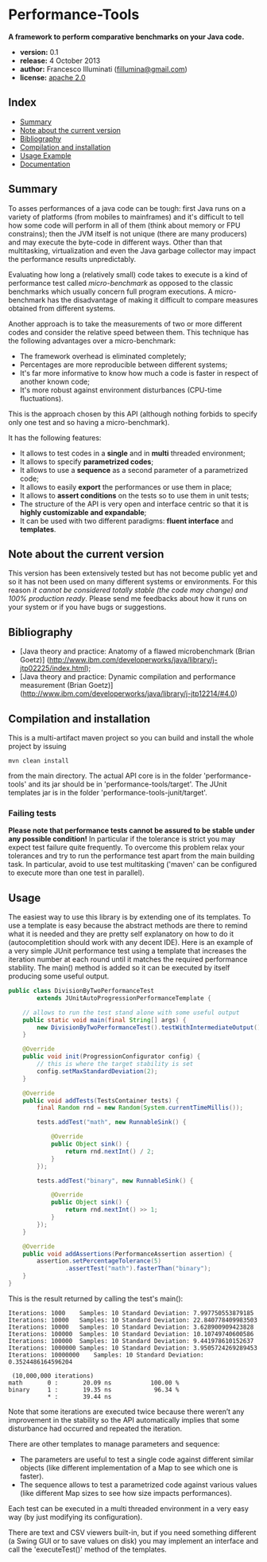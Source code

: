 Performance-Tools
=================

__A framework to perform comparative benchmarks on your Java code.__

- __version:__ 0.1
- __release:__ 4 October 2013
- __author:__ Francesco Illuminati (fillumina@gmail.com)
- __license:__ [apache 2.0](http://www.apache.org/licenses/LICENSE-2.0)


## Index ##
- [Summary](#summary)
- [Note about the current version](#note-about-the-current-version)
- [Bibliography](#bibliography)
- [Compilation and installation](#compilation-and-installation)
- [Usage Example](#usage)
- [Documentation](./api-docs/documentation.md)


## Summary ##

To asses performances of a java code can be tough:
first Java runs on a variety of platforms (from mobiles to mainframes)
and it's difficult to tell how some code will perform in all of them
(think about memory or FPU constrains);
then the JVM itself is not unique (there are many producers) and may
execute the byte-code in different ways.
Other than that multitasking, virtualization and even the Java
garbage collector may impact the performance results unpredictably.

Evaluating how long a (relatively small) code takes to execute is a kind
of performance test called *micro-benchmark* as opposed to the classic
benchmarks which usually concern full program executions.
A micro-benchmark has the disadvantage of making it difficult to compare
measures obtained from different systems.

Another approach is to take the measurements of two or more different codes
and consider the relative speed between them.
This technique has the following advantages over a micro-benchmark:
* The framework overhead is eliminated completely;
* Percentages are more reproducible between different systems;
* It's far more informative to know how much a code is faster in respect of
another known code;
* It's more robust against environment disturbances (CPU-time fluctuations).

This is the approach chosen by this API (although nothing forbids to specify
only one test and so having a micro-benchmark).

It has the following features:
* It allows to test codes in a __single__ and in __multi__ threaded environment;
* It allows to specify __parametrized codes__;
* It allows to use a __sequence__ as a second parameter of a parametrized code;
* It allows to easily __export__ the performances or use them in place;
* It allows to __assert conditions__ on the tests so to use them in unit tests;
* The structure of the API is very open and interface centric so that it is
__highly customizable and expandable__;
* It can be used with two different paradigms: __fluent interface__ and
__templates__.

## Note about the current version
This version has been extensively tested but has not
become public yet and so it has not been used on many different systems or
environments. For this reason *it cannot be considered totally stable
(the code may change) and 100% production ready*.
Please send me feedbacks about how it runs on your system or
if you have bugs or suggestions.

## Bibliography ##
* [Java theory and practice: Anatomy of a flawed microbenchmark (Brian Goetz)]
(http://www.ibm.com/developerworks/java/library/j-jtp02225/index.html);
* [Java theory and practice: Dynamic compilation and performance measurement
(Brian Goetz)]
(http://www.ibm.com/developerworks/java/library/j-jtp12214/#4.0)

## Compilation and installation ##
This is a multi-artifact maven project so you can build and install the whole
project by issuing

    mvn clean install

from the main directory. The actual API core is in the folder
'performance-tools' and its jar should be in 'performance-tools/target'.
The JUnit templates jar is in the folder 'performance-tools-junit/target'.

### Failing tests
__Please note that performance tests cannot be assured to be stable under
any possible condition!__ In particular if the tolerance is strict you may
expect test failure quite frequently. To overcome this problem relax your
tolerances and try to run the performance test apart from the main
building task. In particular, avoid to use test multitasking ('maven' can be
configured to execute more than one test in parallel).

## Usage ##
The easiest way to use this library is by extending one of its templates.
To use a template is easy because the abstract methods are there to remind
what it is needed and they are pretty self explanatory on how to do it
(autocompletition should work with any decent IDE). Here is an example of a
very simple JUnit performance test using a template that increases the
iteration number at each round until it matches the required performance
stability. The main() method is added so it can be executed by itself
producing some useful output.

```java
public class DivisionByTwoPerformanceTest
        extends JUnitAutoProgressionPerformanceTemplate {

    // allows to run the test stand alone with some useful output
    public static void main(final String[] args) {
        new DivisionByTwoPerformanceTest().testWithIntermediateOutput();
    }

    @Override
    public void init(ProgressionConfigurator config) {
        // this is where the target stability is set
        config.setMaxStandardDeviation(2);
    }

    @Override
    public void addTests(TestsContainer tests) {
        final Random rnd = new Random(System.currentTimeMillis());

        tests.addTest("math", new RunnableSink() {

            @Override
            public Object sink() {
                return rnd.nextInt() / 2;
            }
        });

        tests.addTest("binary", new RunnableSink() {

            @Override
            public Object sink() {
                return rnd.nextInt() >> 1;
            }
        });
    }

    @Override
    public void addAssertions(PerformanceAssertion assertion) {
        assertion.setPercentageTolerance(5)
                .assertTest("math").fasterThan("binary");
    }
}
```

This is the result returned by calling the test's main():

```
Iterations: 1000	Samples: 10	Standard Deviation: 7.997750553879185
Iterations: 10000	Samples: 10	Standard Deviation: 22.840778409983503
Iterations: 10000	Samples: 10	Standard Deviation: 3.628900909423828
Iterations: 100000	Samples: 10	Standard Deviation: 10.10749740600586
Iterations: 100000	Samples: 10	Standard Deviation: 9.441978610152637
Iterations: 1000000	Samples: 10	Standard Deviation: 3.9505724269289453
Iterations: 10000000	Samples: 10	Standard Deviation: 0.3524486164596204

 (10,000,000 iterations)
math  	   0 :	     20.09 ns		    100.00 %
binary	   1 :	     19.35 ns		     96.34 %
           * :	     39.44 ns
```

Note that some iterations are executed twice because there weren’t any
improvement in the stability so the API automatically implies that some
disturbance had occurred and repeated the iteration.

There are other templates to manage parameters and sequence:
* The parameters are useful to test a single code against different similar
objects (like different implementation of a Map to see which one is faster).
* The sequence allows to test a parametrized code against various values (like
different Map sizes to see how size impacts performances).

Each test can be executed in a multi threaded environment in a very easy way
(by just modifying its configuration).

There are text and CSV viewers built-in, but if you need something different
(a Swing GUI or to save values on disk) you may implement an interface and call
the 'executeTest()' method of the templates.